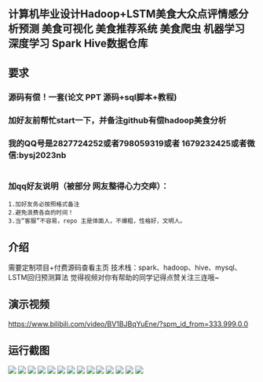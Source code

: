 ## 计算机毕业设计Hadoop+LSTM美食大众点评情感分析预测 美食可视化 美食推荐系统 美食爬虫 机器学习 深度学习 Spark Hive数据仓库

## 要求
### 源码有偿！一套(论文 PPT 源码+sql脚本+教程)

### 
### 加好友前帮忙start一下，并备注github有偿hadoop美食分析
### 我的QQ号是2827724252或者798059319或者 1679232425或者微信:bysj2023nb

# 

### 加qq好友说明（被部分 网友整得心力交瘁）：
    1.加好友务必按照格式备注
    2.避免浪费各自的时间！
    3.当“客服”不容易，repo 主是体面人，不爆粗，性格好，文明人。
## 介绍
需要定制项目+付费源码查看主页
技术栈：spark、hadoop、hive、mysql、LSTM回归预测算法
觉得视频对你有帮助的同学记得点赞关注三连哦~
## 演示视频
https://www.bilibili.com/video/BV1BJBqYuEne/?spm_id_from=333.999.0.0
## 运行截图
![](1.png)
![](2.png)
![](3.png)
![](4.png)
![](5.png)
![](6.png)
![](7.png)
![](8.png)
![](9.png)
![](10.png)
![](11.png)
![](12.png)
![](13.png)
![](14.png)



